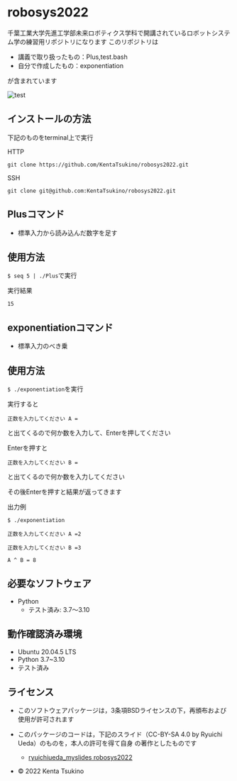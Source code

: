# robosys2022
千葉工業大学先進工学部未来ロボティクス学科で開講されているロボットシステム学の練習用リポジトリになります
このリポジトリは
* 講義で取り扱ったもの：Plus,test.bash
* 自分で作成したもの：exponentiation

が含まれています

![test](https://github.com/KentaTsukino/robosys2022/actions/workflows/test.yml/badge.svg)

## インストールの方法
下記のものをterminal上で実行

HTTP

```git clone https://github.com/KentaTsukino/robosys2022.git```

SSH

```git clone git@github.com:KentaTsukino/robosys2022.git```

## Plusコマンド
* 標準入力から読み込んだ数字を足す
## 使用方法
```$ seq 5 | ./Plus```で実行

実行結果

```15```

## exponentiationコマンド
* 標準入力のべき乗
## 使用方法
```$ ./exponentiation```を実行

実行すると

```正数を入力してください A = ```

と出てくるので何か数を入力して、Enterを押してください

Enterを押すと

```正数を入力してください B = ```

と出てくるので何か数を入力してください

その後Enterを押すと結果が返ってきます

出力例

```$ ./exponentiation```

```正数を入力してください A =2```

```正数を入力してください B =3```

```A ^ B = 8```


## 必要なソフトウェア
* Python
  * テスト済み: 3.7〜3.10

## 動作確認済み環境
* Ubuntu 20.04.5 LTS
* Python 3.7~3.10
* テスト済み

## ライセンス
* このソフトウェアパッケージは，3条項BSDライセンスの下，再頒布および使用が許可されます
* このパッケージのコードは，下記のスライド（CC-BY-SA 4.0 by Ryuichi Ueda）のものを，本人の許可を得て自身    の著作としたものです

  * [ryuichiueda_myslides robosys2022]( https://github.com/ryuichiueda/my_slides/tree/master/robosys_2022)
* © 2022 Kenta Tsukino
